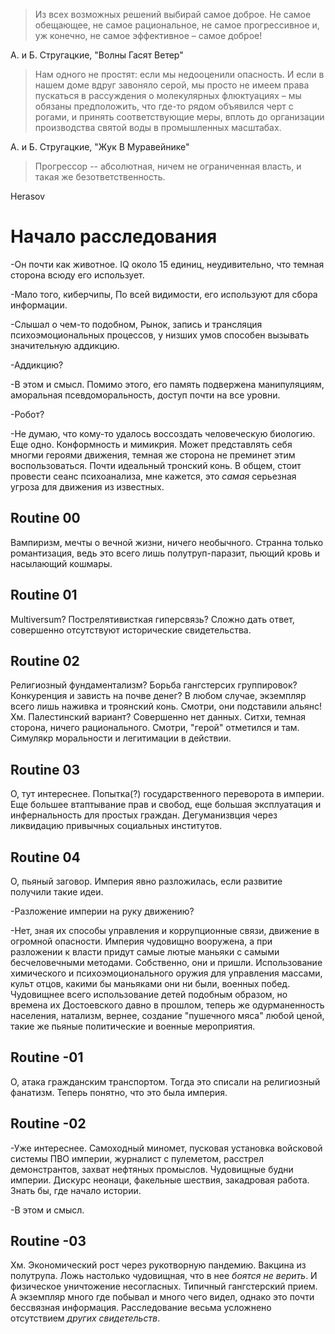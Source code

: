>Из всех возможных решений выбирай самое доброе. Не самое обещающее, не самое рациональное, не самое прогрессивное и, уж конечно, не самое эффективное – самое доброе!

А. и Б. Стругацкие, "Волны Гасят Ветер"

>Нам одного не простят: если мы недооценили опасность. И если в нашем доме вдруг завоняло серой, мы просто не имеем права пускаться в рассуждения о молекулярных флюктуациях – мы обязаны предположить, что где-то рядом объявился черт с рогами, и принять соответствующие меры, вплоть до организации производства святой воды в промышленных масштабах.

А. и Б. Стругацкие, "Жук В Муравейнике"

>Прогрессор -- абсолютная, ничем не ограниченная власть, и такая же безответственность.

Herasov


# Начало расследования

-Он почти как животное. IQ около 15 единиц, неудивительно, что темная сторона всюду его использует.

-Мало того, киберчипы, По всей видимости, его используют для сбора информации.

-Слышал о чем-то подобном, Рынок, запись и трансляция психоэмоциональных процессов, у низших умов способен вызывать значительную аддикцию.

-Аддикцию?

-В этом и смысл. Помимо этого, его память подвержена манипуляциям, аморальная псевдоморальность, доступ почти на все уровни. 

-Робот?

-Не думаю, что кому-то удалось воссоздать человеческую биологию. Еще одно. Конформность и мимикрия. Может представлять себя многми героями движения, темная же сторона не преминет этим воспользоваться. Почти идеальный тронский конь. В общем, стоит провести сеанс психоанализа, мне кажется, это _самая_ серьезная угроза для движения из известных.

## Routine 00
Вампиризм, мечты о вечной жизни, ничего необычного. Странна только романтизация, ведь это всего лишь полутруп-паразит, пьющий кровь и насылающий кошмары.

## Routine 01
Multiversum? Пострелятивисткая гиперсвязь? Сложно дать ответ, совершенно отсутствуют исторические свидетельства.

## Routine 02
Религиозный фундаментализм? Борьба гангстерсих группировок? Конкуренция и зависть на почве денег? В любом случае, экземпляр всего лишь наживка и троянский конь. Смотри, они подставили альянс! Хм. Палестинский вариант? Совершенно нет данных. Ситхи, темная сторона, ничего рационального. Смотри, "герой" отметился и там. Симулякр моральности и легитимации в действии.

## Routine 03
О, тут интереснее. Попытка(?) государственного переворота в империи. Еще большее втаптывание прав и свобод, еще большая эксплуатация и инфернальность для простых граждан. Дегуманизвция через ликвидацию привычных социальных институтов.

## Routine 04
О, пьяный заговор. Империя явно разложилась, если развитие получили такие идеи.

-Разложение империи на руку движению?

-Нет, зная их способы управления и коррупционные связи, движение в огромной опасности. Империя чудовищно вооружена, а при разложении к власти придут самые лютые маньяки с самыми бесчеловечными методами. Собственно, они и пришли. Использование химического и психоэмоционального оружия для управления массами, культ отцов, какими бы маньяками они ни были, военных побед. Чудовищнее всего использование детей подобным образом, но времена их Достоевского давно в прошлом, теперь же одурманенность населения, натализм, вернее, создание "пушечного мяса" любой ценой, такие же пьяные  политические  и военные  мероприятия. 

## Routine -01
О, атака гражданским транспортом. Тогда это списали на религиозный фанатизм. Теперь понятно, что это была империя.

## Routine -02
-Уже интереснее. Самоходный миномет, пусковая установка войсковой системы ПВО империи, журналист с пулеметом, расстрел демонстрантов, захват нефтяных промыслов. Чудовищные будни империи. Дискурс неонаци, факельные шествия, закадровая работа. Знать бы, где начало истории.

-В этом и смысл.

## Routine -03
Хм. Экономический рост через рукотворную пандемию. Вакцина из полутрупа. Ложь настолько чудовищная, что в нее _боятся не верить_. И физическое уничтожение несогласных. Типичный гангстерский прием. А экземпляр много где побывал и много чего видел, однако это почти бессвязная информация. Расследование весьма усложнено отсутствием _других свидетельств_.

  

